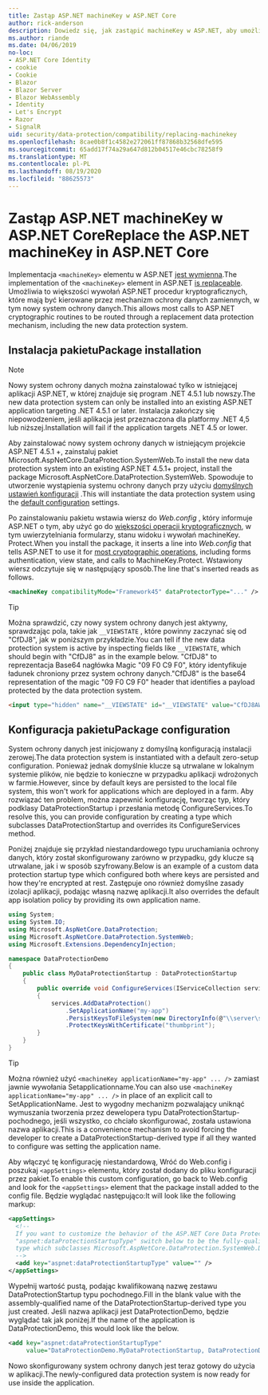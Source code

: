 ```yaml
---
title: Zastąp ASP.NET machineKey w ASP.NET Core
author: rick-anderson
description: Dowiedz się, jak zastąpić machineKey w ASP.NET, aby umożliwić korzystanie z nowego i bezpieczniejszego systemu ochrony danych.
ms.author: riande
ms.date: 04/06/2019
no-loc:
- ASP.NET Core Identity
- cookie
- Cookie
- Blazor
- Blazor Server
- Blazor WebAssembly
- Identity
- Let's Encrypt
- Razor
- SignalR
uid: security/data-protection/compatibility/replacing-machinekey
ms.openlocfilehash: 8cae0b8f1c4582e272061ff87868b32568dfe595
ms.sourcegitcommit: 65add17f74a29a647d812b04517e46cbc78258f9
ms.translationtype: MT
ms.contentlocale: pl-PL
ms.lasthandoff: 08/19/2020
ms.locfileid: "88625573"
---
```

# <a name="replace-the-aspnet-machinekey-in-aspnet-core"></a><span data-ttu-id="a0882-103">Zastąp ASP.NET machineKey w ASP.NET Core</span><span class="sxs-lookup"><span data-stu-id="a0882-103">Replace the ASP.NET machineKey in ASP.NET Core</span></span>

<a name="compatibility-replacing-machinekey"></a>

<span data-ttu-id="a0882-104">Implementacja `<machineKey>` elementu w ASP.NET [jest wymienna](https://blogs.msdn.microsoft.com/webdev/2012/10/23/cryptographic-improvements-in-asp-net-4-5-pt-2/).</span><span class="sxs-lookup"><span data-stu-id="a0882-104">The implementation of the `<machineKey>` element in ASP.NET [is replaceable](https://blogs.msdn.microsoft.com/webdev/2012/10/23/cryptographic-improvements-in-asp-net-4-5-pt-2/).</span></span> <span data-ttu-id="a0882-105">Umożliwia to większości wywołań ASP.NET procedur kryptograficznych, które mają być kierowane przez mechanizm ochrony danych zamiennych, w tym nowy system ochrony danych.</span><span class="sxs-lookup"><span data-stu-id="a0882-105">This allows most calls to ASP.NET cryptographic routines to be routed through a replacement data protection mechanism, including the new data protection system.</span></span>

## <a name="package-installation"></a><span data-ttu-id="a0882-106">Instalacja pakietu</span><span class="sxs-lookup"><span data-stu-id="a0882-106">Package installation</span></span>

> [!NOTE]
> <span data-ttu-id="a0882-107">Nowy system ochrony danych można zainstalować tylko w istniejącej aplikacji ASP.NET, w której znajduje się program .NET 4.5.1 lub nowszy.</span><span class="sxs-lookup"><span data-stu-id="a0882-107">The new data protection system can only be installed into an existing ASP.NET application targeting .NET 4.5.1 or later.</span></span> <span data-ttu-id="a0882-108">Instalacja zakończy się niepowodzeniem, jeśli aplikacja jest przeznaczona dla platformy .NET 4,5 lub niższej.</span><span class="sxs-lookup"><span data-stu-id="a0882-108">Installation will fail if the application targets .NET 4.5 or lower.</span></span>

<span data-ttu-id="a0882-109">Aby zainstalować nowy system ochrony danych w istniejącym projekcie ASP.NET 4.5.1 +, zainstaluj pakiet Microsoft.AspNetCore.DataProtection.SystemWeb.</span><span class="sxs-lookup"><span data-stu-id="a0882-109">To install the new data protection system into an existing ASP.NET 4.5.1+ project, install the package Microsoft.AspNetCore.DataProtection.SystemWeb.</span></span> <span data-ttu-id="a0882-110">Spowoduje to utworzenie wystąpienia systemu ochrony danych przy użyciu [domyślnych ustawień konfiguracji](xref:security/data-protection/configuration/default-settings) .</span><span class="sxs-lookup"><span data-stu-id="a0882-110">This will instantiate the data protection system using the [default configuration](xref:security/data-protection/configuration/default-settings) settings.</span></span>

<span data-ttu-id="a0882-111">Po zainstalowaniu pakietu wstawia wiersz do *Web.config* , który informuje ASP.NET o tym, aby użyć go do [większości operacji kryptograficznych](https://blogs.msdn.microsoft.com/webdev/2012/10/23/cryptographic-improvements-in-asp-net-4-5-pt-2/), w tym uwierzytelniania formularzy, stanu widoku i wywołań machineKey. Protect.</span><span class="sxs-lookup"><span data-stu-id="a0882-111">When you install the package, it inserts a line into *Web.config* that tells ASP.NET to use it for [most cryptographic operations](https://blogs.msdn.microsoft.com/webdev/2012/10/23/cryptographic-improvements-in-asp-net-4-5-pt-2/), including forms authentication, view state, and calls to MachineKey.Protect.</span></span> <span data-ttu-id="a0882-112">Wstawiony wiersz odczytuje się w następujący sposób.</span><span class="sxs-lookup"><span data-stu-id="a0882-112">The line that's inserted reads as follows.</span></span>

```xml
<machineKey compatibilityMode="Framework45" dataProtectorType="..." />
```

>[!TIP]
> <span data-ttu-id="a0882-113">Można sprawdzić, czy nowy system ochrony danych jest aktywny, sprawdzając pola, takie jak `__VIEWSTATE` , które powinny zaczynać się od "CfDJ8", jak w poniższym przykładzie.</span><span class="sxs-lookup"><span data-stu-id="a0882-113">You can tell if the new data protection system is active by inspecting fields like `__VIEWSTATE`, which should begin with "CfDJ8" as in the example below.</span></span> <span data-ttu-id="a0882-114">"CfDJ8" to reprezentacja Base64 nagłówka Magic "09 F0 C9 F0", który identyfikuje ładunek chroniony przez system ochrony danych.</span><span class="sxs-lookup"><span data-stu-id="a0882-114">"CfDJ8" is the base64 representation of the magic "09 F0 C9 F0" header that identifies a payload protected by the data protection system.</span></span>

```html
<input type="hidden" name="__VIEWSTATE" id="__VIEWSTATE" value="CfDJ8AWPr2EQPTBGs3L2GCZOpk...">
```

## <a name="package-configuration"></a><span data-ttu-id="a0882-115">Konfiguracja pakietu</span><span class="sxs-lookup"><span data-stu-id="a0882-115">Package configuration</span></span>

<span data-ttu-id="a0882-116">System ochrony danych jest inicjowany z domyślną konfiguracją instalacji zerowej.</span><span class="sxs-lookup"><span data-stu-id="a0882-116">The data protection system is instantiated with a default zero-setup configuration.</span></span> <span data-ttu-id="a0882-117">Ponieważ jednak domyślnie klucze są utrwalane w lokalnym systemie plików, nie będzie to konieczne w przypadku aplikacji wdrożonych w farmie.</span><span class="sxs-lookup"><span data-stu-id="a0882-117">However, since by default keys are persisted to the local file system, this won't work for applications which are deployed in a farm.</span></span> <span data-ttu-id="a0882-118">Aby rozwiązać ten problem, można zapewnić konfigurację, tworząc typ, który podklasy DataProtectionStartup i przesłania metodę ConfigureServices.</span><span class="sxs-lookup"><span data-stu-id="a0882-118">To resolve this, you can provide configuration by creating a type which subclasses DataProtectionStartup and overrides its ConfigureServices method.</span></span>

<span data-ttu-id="a0882-119">Poniżej znajduje się przykład niestandardowego typu uruchamiania ochrony danych, który został skonfigurowany zarówno w przypadku, gdy klucze są utrwalane, jak i w sposób szyfrowany.</span><span class="sxs-lookup"><span data-stu-id="a0882-119">Below is an example of a custom data protection startup type which configured both where keys are persisted and how they're encrypted at rest.</span></span> <span data-ttu-id="a0882-120">Zastępuje ono również domyślne zasady izolacji aplikacji, podając własną nazwę aplikacji.</span><span class="sxs-lookup"><span data-stu-id="a0882-120">It also overrides the default app isolation policy by providing its own application name.</span></span>

```csharp
using System;
using System.IO;
using Microsoft.AspNetCore.DataProtection;
using Microsoft.AspNetCore.DataProtection.SystemWeb;
using Microsoft.Extensions.DependencyInjection;

namespace DataProtectionDemo
{
    public class MyDataProtectionStartup : DataProtectionStartup
    {
        public override void ConfigureServices(IServiceCollection services)
        {
            services.AddDataProtection()
                .SetApplicationName("my-app")
                .PersistKeysToFileSystem(new DirectoryInfo(@"\\server\share\myapp-keys\"))
                .ProtectKeysWithCertificate("thumbprint");
        }
    }
}
```

>[!TIP]
> <span data-ttu-id="a0882-121">Można również użyć `<machineKey applicationName="my-app" ... />` zamiast jawnie wywołania Setapplicationname.</span><span class="sxs-lookup"><span data-stu-id="a0882-121">You can also use `<machineKey applicationName="my-app" ... />` in place of an explicit call to SetApplicationName.</span></span> <span data-ttu-id="a0882-122">Jest to wygodny mechanizm pozwalający uniknąć wymuszania tworzenia przez dewelopera typu DataProtectionStartup-pochodnego, jeśli wszystko, co chciało skonfigurować, została ustawiona nazwa aplikacji.</span><span class="sxs-lookup"><span data-stu-id="a0882-122">This is a convenience mechanism to avoid forcing the developer to create a DataProtectionStartup-derived type if all they wanted to configure was setting the application name.</span></span>

<span data-ttu-id="a0882-123">Aby włączyć tę konfigurację niestandardową, Wróć do Web.config i poszukaj `<appSettings>` elementu, który został dodany do pliku konfiguracji przez pakiet.</span><span class="sxs-lookup"><span data-stu-id="a0882-123">To enable this custom configuration, go back to Web.config and look for the `<appSettings>` element that the package install added to the config file.</span></span> <span data-ttu-id="a0882-124">Będzie wyglądać następująco:</span><span class="sxs-lookup"><span data-stu-id="a0882-124">It will look like the following markup:</span></span>

```xml
<appSettings>
  <!--
  If you want to customize the behavior of the ASP.NET Core Data Protection stack, set the
  "aspnet:dataProtectionStartupType" switch below to be the fully-qualified name of a
  type which subclasses Microsoft.AspNetCore.DataProtection.SystemWeb.DataProtectionStartup.
  -->
  <add key="aspnet:dataProtectionStartupType" value="" />
</appSettings>
```

<span data-ttu-id="a0882-125">Wypełnij wartość pustą, podając kwalifikowaną nazwę zestawu DataProtectionStartup typu pochodnego.</span><span class="sxs-lookup"><span data-stu-id="a0882-125">Fill in the blank value with the assembly-qualified name of the DataProtectionStartup-derived type you just created.</span></span> <span data-ttu-id="a0882-126">Jeśli nazwa aplikacji jest DataProtectionDemo, będzie wyglądać tak jak poniżej.</span><span class="sxs-lookup"><span data-stu-id="a0882-126">If the name of the application is DataProtectionDemo, this would look like the below.</span></span>

```xml
<add key="aspnet:dataProtectionStartupType"
     value="DataProtectionDemo.MyDataProtectionStartup, DataProtectionDemo" />
```

<span data-ttu-id="a0882-127">Nowo skonfigurowany system ochrony danych jest teraz gotowy do użycia w aplikacji.</span><span class="sxs-lookup"><span data-stu-id="a0882-127">The newly-configured data protection system is now ready for use inside the application.</span></span>
